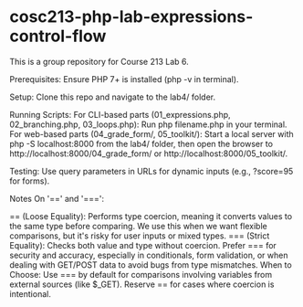 # cosc213-php-lab-expressions-control-flow
This is a group repository for Course 213 Lab 6.

Prerequisites: Ensure PHP 7+ is installed (php -v in terminal). 

Setup: Clone this repo and navigate to the lab4/ folder. 

Running Scripts: For CLI-based parts (01_expressions.php, 02_branching.php, 03_loops.php): Run php filename.php in your terminal. For web-based parts (04_grade_form/, 05_toolkit/): Start a local server with php -S localhost:8000 from the lab4/ folder, then open the browser to http://localhost:8000/04_grade_form/ or http://localhost:8000/05_toolkit/. 

Testing: Use query parameters in URLs for dynamic inputs (e.g., ?score=95 for forms). 

Notes On '==' and '===': 

== (Loose Equality): Performs type coercion, meaning it converts values to the same type before comparing. We use this when we want flexible comparisons, but it's risky for user inputs or mixed types. 
=== (Strict Equality): Checks both value and type without coercion. Prefer === for security and accuracy, especially in conditionals, form validation, or when dealing with GET/POST data to avoid bugs from type mismatches. When to Choose: Use === by default for comparisons involving variables from external sources (like $_GET). Reserve == for cases where coercion is intentional.
